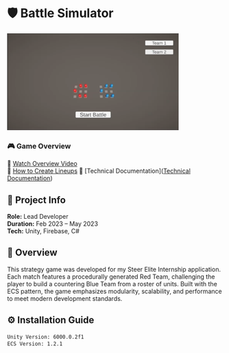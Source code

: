 # 🛡️ Battle Simulator

<div align="left">
  <img src="BS.png" alt="Battle Simulator Banner" width="400"/>
</div>

### 🎮 Game Overview  
🔗 [Watch Overview Video](https://www.youtube.com/watch?v=E1-fTTuxCIU)  
🔗 [How to Create Lineups](https://www.youtube.com/watch?v=WN8-BFGJ8NA)
🔗 [Technical Documentation](<a href="Documentation/Battle Simulator-wedad.pdf">Technical Documentation</a>)


## 📌 Project Info

**Role:** Lead Developer  
**Duration:** Feb 2023 – May 2023  
**Tech:** Unity, Firebase, C#  

## 🧠 Overview
This strategy game was developed for my Steer Elite Internship application. Each match features a procedurally generated Red Team, challenging the player to build a countering Blue Team from a roster of units. Built with the ECS pattern, the game emphasizes modularity, scalability, and performance to meet modern development standards.

## ⚙️ Installation Guide

```plaintext
Unity Version: 6000.0.2f1
ECS Version: 1.2.1


